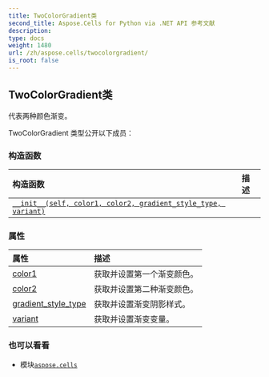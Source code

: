 ```yaml
---
title: TwoColorGradient类
second_title: Aspose.Cells for Python via .NET API 参考文献
description:
type: docs
weight: 1480
url: /zh/aspose.cells/twocolorgradient/
is_root: false
---
```

## TwoColorGradient类
代表两种颜色渐变。



TwoColorGradient 类型公开以下成员：

### 构造函数
|构造函数|描述|
| :- | :- |
| [`__init__(self, color1, color2, gradient_style_type, variant)`](/cells/python-net/zh/aspose.cells/twocolorgradient/__init__/#aspose.pydrawing.color-aspose.pydrawing.color-aspose.cells.drawing.gradientstyletype-int) |  |


### 属性
|属性|描述|
| :- | :- |
| [color1](/cells/python-net/zh/aspose.cells/twocolorgradient/color1) |获取并设置第一个渐变颜色。|
| [color2](/cells/python-net/zh/aspose.cells/twocolorgradient/color2) |获取并设置第二种渐变颜色。|
| [gradient_style_type](/cells/python-net/zh/aspose.cells/twocolorgradient/gradient_style_type) |获取并设置渐变阴影样式。|
| [variant](/cells/python-net/zh/aspose.cells/twocolorgradient/variant) |获取并设置渐变变量。|



### 也可以看看
* 模块[`aspose.cells`](..)
